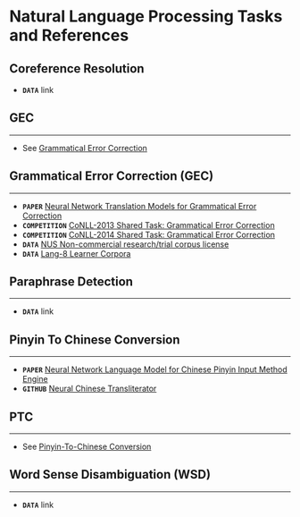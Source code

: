 # Natural Language Processing Tasks and References

## Coreference Resolution
  * ****`DATA`**** link

## GEC
----
  * See [Grammatical Error Correction](#pinyin-to-chinese-conversion)

## Grammatical Error Correction (GEC)
----
  * ****`PAPER`**** [Neural Network Translation Models for Grammatical Error Correction](https://arxiv.org/abs/1606.00189)
  * ****`COMPETITION`**** [CoNLL-2013 Shared Task: Grammatical Error Correction](http://www.comp.nus.edu.sg/~nlp/conll13st.html)
  * ****`COMPETITION`**** [CoNLL-2014 Shared Task: Grammatical Error Correction](http://www.comp.nus.edu.sg/~nlp/conll14st.html)
  * ****`DATA`**** [NUS Non-commercial research/trial corpus license](http://www.comp.nus.edu.sg/~nlp/conll14st/nucle_license.pdf)
  * ****`DATA`**** [Lang-8 Learner Corpora](http://cl.naist.jp/nldata/lang-8/)

## Paraphrase Detection
----
  * ****`DATA`**** link

## Pinyin To Chinese Conversion
----
  * ****`PAPER`**** [Neural Network Language Model for Chinese Pinyin Input Method Engine](http://aclweb.org/anthology/Y15-1052)
  * ****`GITHUB`**** [Neural Chinese Transliterator](https://github.com/Kyubyong/neural_chinese_transliterator)

## PTC
----
* See [Pinyin-To-Chinese Conversion](#gec)


## Word Sense Disambiguation (WSD)
----
  * ****`DATA`**** link



